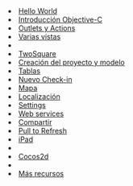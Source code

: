 <li><a href="helloworld.html">Hello World</a></li>
<li><a href="objcintro.html">Introducción Objective-C</a></li>
<li><a href="outletsActions.html">Outlets y Actions</a></li>
<li><a href="multiViews.html">Varias vistas</a></li>
<li class="divider"></li>
<li><a href="twosquare.html">TwoSquare</a></li>
<li><a href="projectAndModel.html">Creación del proyecto y modelo</a></li>
<li><a href="tables.html">Tablas</a></li>
<li><a href="newCheckin.html">Nuevo Check-in</a></li>
<li><a href="map.html">Mapa</a></li>
<li><a href="location.html">Localización</a></li>
<li><a href="settings.html">Settings</a></li>
<li><a href="webservice.html">Web services</a></li>
<li><a href="share.html">Compartir</a></li>
<li><a href="pulltorefresh.html">Pull to Refresh</a></li>
<li><a href="ipad.html">iPad</a></li>
<li class="divider"></li>
<li><a href="cocos2d.html">Cocos2d</a></li>
<li class="divider"></li>
<li><a href="more.html">Más recursos</a></li>